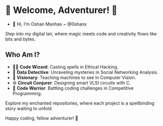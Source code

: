 # 🌟 Welcome, Adventurer! 🌟
- 👋 Hi, I’m Oshan Manhas ~ @0shanx

Step into my digital lair, where magic meets code and creativity flows like bits and bytes.

## Who Am I?
- 🧙‍♂️ **Code Wizard**: Casting spells in Ethical Hacking.
- 🧩 **Data Detective**: Unraveling mysteries in Social Networking Analysis.
- 🤖 **Visionary**: Teaching machines to see in Computer Vision.
- ⚙️ **Circuit Conjurer**: Designing smart VLSI circuits with C.
- 🏹 **Code Warrior**: Battling coding challenges in Competitive Programming.

Explore my enchanted repositories, where each project is a spellbinding story waiting to unfold.

Happy coding, fellow adventurer! 🌟


<!---
0shanx/0shanx is a ✨ special ✨ repository because its `README.md` (this file) appears on your GitHub profile.
You can click the Preview link to take a look at your changes.
--->
